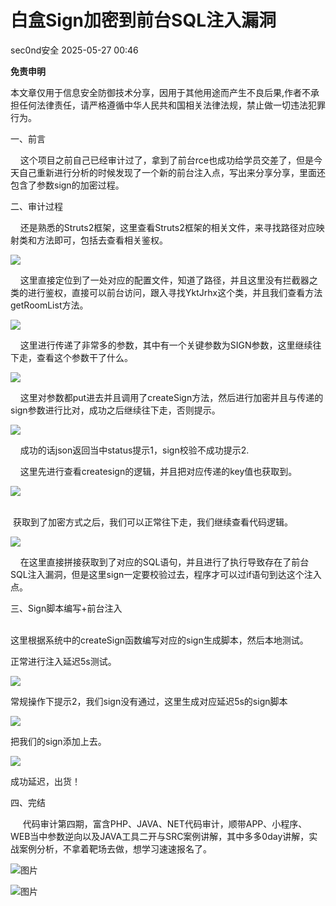#  白盒Sign加密到前台SQL注入漏洞   
 sec0nd安全   2025-05-27 00:46  
  
**免责申明**  
  
本文章仅用于信息安全防御技术分享，因用于其他用途而产生不良后果,作者不承担任何法律责任，请严格遵循中华人民共和国相关法律法规，禁止做一切违法犯罪行为。  
  
  
一、前言  
  
    这个项目之前自己已经审计过了，拿到了前台rce也成功给学员交差了，但是今天自己重新进行分析的时候发现了一个新的前台注入点，写出来分享分享，里面还包含了参数sign的加密过程。  
  
二、审计过程  
  
    还是熟悉的Struts2框架，这里查看Struts2框架的相关文件，来寻找路径对应映射类和方法即可，包括去查看相关鉴权。  
  
![](https://mmbiz.qpic.cn/sz_mmbiz_png/ZRKuxIKRyhW3w7PmXR806X85ZYd7QW8Zib05POdibK1HCoBaD6KRcba5cq2CDKGfeibe91NUmVQesAymN6RXSgOaw/640?wx_fmt=png&from=appmsg "")  
  
    这里直接定位到了一处对应的配置文件，知道了路径，并且这里没有拦截器之类的进行鉴权，直接可以前台访问，跟入寻找YktJrhx这个类，并且我们查看方法getRoomList方法。  
  
![](https://mmbiz.qpic.cn/sz_mmbiz_png/ZRKuxIKRyhW3w7PmXR806X85ZYd7QW8ZKicUJBoibjC1fVHmDbx4wo5936Y4CF25ibykjASo6NCto98arwe3573GQ/640?wx_fmt=png&from=appmsg "")  
  
    这里进行传递了非常多的参数，其中有一个关键参数为SIGN参数，这里继续往下走，查看这个参数干了什么。  
  
![](https://mmbiz.qpic.cn/sz_mmbiz_png/ZRKuxIKRyhW3w7PmXR806X85ZYd7QW8ZuqQa19Wh7TlzWhHv8GgQu9Wjrafl5RURJyDoE90OeEs3jibvUWFXqAg/640?wx_fmt=png&from=appmsg "")  
  
    这里对参数都put进去并且调用了createSign方法，然后进行加密并且与传递的sign参数进行比对，成功之后继续往下走，否则提示。  
  
![](https://mmbiz.qpic.cn/sz_mmbiz_png/ZRKuxIKRyhW3w7PmXR806X85ZYd7QW8Z4lIfU6ibuIia740sZnmkY6NYgub6kDXGaN7ia6aC0qLrGZpPS14oMws2Q/640?wx_fmt=png&from=appmsg "")  
  
    成功的话json返回当中status提示1，sign校验不成功提示2.  
  
    这里先进行查看createsign的逻辑，并且把对应传递的key值也获取到。  
  
![](https://mmbiz.qpic.cn/sz_mmbiz_png/ZRKuxIKRyhW3w7PmXR806X85ZYd7QW8Zooz2OXa12DmAqo6YNTicy99UEU09xAlbIt07peJs48DiaImTvB8ErokQ/640?wx_fmt=png&from=appmsg "")  
  
     
 获取到了加密方式之后，我们可以正常往下走，我们继续查看代码逻辑。  
  
![](https://mmbiz.qpic.cn/sz_mmbiz_png/ZRKuxIKRyhW3w7PmXR806X85ZYd7QW8ZOAN8wPwZYAvFdH9cichzwVdw2Rs76MAibfPtgbuhZIdUZQRddOQKfAKg/640?wx_fmt=png&from=appmsg "")  
  
    在这里直接拼接获取到了对应的SQL语句，并且进行了执行导致存在了前台SQL注入漏洞，但是这里sign一定要校验过去，程序才可以过if语句到达这个注入点。  
  
三、Sign脚本编写+前台注入  
  
      
这里根据系统中的createSign函数编写对应的sign生成脚本，然后本地测试。  
  
正常进行注入延迟5s测试。  
  
![](https://mmbiz.qpic.cn/sz_mmbiz_png/ZRKuxIKRyhW3w7PmXR806X85ZYd7QW8ZhUWDksg4eQhJicNpWML5lDRaIVbzZmQIS0ibia1quaib01JEElA1c7uFpA/640?wx_fmt=png&from=appmsg "")  
  
常规操作下提示2，我们sign没有通过，这里生成对应延迟5s的sign脚本  
  
![](https://mmbiz.qpic.cn/sz_mmbiz_png/ZRKuxIKRyhW3w7PmXR806X85ZYd7QW8ZX4Ghd7EwTicq29eZT1RQiawiarVQew29ljiajnJL0ma6w3Y75oNJs5ictyA/640?wx_fmt=png&from=appmsg "")  
  
把我们的sign添加上去。  
  
![](https://mmbiz.qpic.cn/sz_mmbiz_png/ZRKuxIKRyhW3w7PmXR806X85ZYd7QW8ZVeUqvjpTbZaAQTOibzmyIUlVPAPUSkagABrokm4UicfathwxgHD4XyWQ/640?wx_fmt=png&from=appmsg "")  
  
成功延迟，出货！  
  
四、完结  
  
     代码审计第四期，富含PHP、JAVA、NET代码审计，顺带APP、小程序、WEB当中参数逆向以及JAVA工具二开与SRC案例讲解，其中多多0day讲解，实战案例分析，不拿着靶场去做，想学习速速报名了。  
  
![图片](https://mmbiz.qpic.cn/sz_mmbiz_png/ZRKuxIKRyhUicibrBmrZ2iazoDJic2RyDklw4547e6aNia1OEMntI6wGqRdvr87XVgUdiaiczwW67bRO3iayvd7H7bZoeQ/640?wx_fmt=png&from=appmsg&wxfrom=5&wx_lazy=1&tp=wxpic "")  
  
![图片](https://mmbiz.qpic.cn/sz_mmbiz_jpg/ZRKuxIKRyhXhuxbCGecu4ibia3kSXD8ePQHrSvPSNtC7PmjzQwR88Hu0LpuXdQzamKBCPAXX82anLS8f0FF3LzzQ/640?wx_fmt=jpeg&tp=wxpic&wxfrom=5&wx_lazy=1 "")  
  
